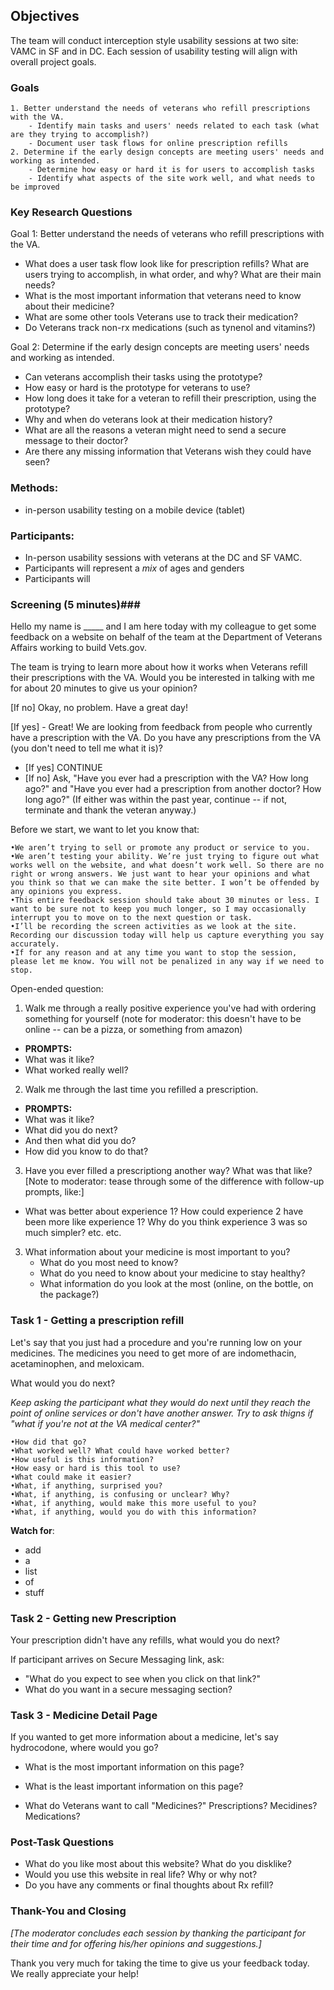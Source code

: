 ## Objectives ##
The team will conduct interception style usability sessions at two site: VAMC in SF and in DC. Each session of usability testing will align with overall project goals.

### Goals

	1. Better understand the needs of veterans who refill prescriptions with the VA.
		- Identify main tasks and users' needs related to each task (what are they trying to accomplish?)
		- Document user task flows for online prescription refills
	2. Determine if the early design concepts are meeting users' needs and working as intended.
		- Determine how easy or hard it is for users to accomplish tasks
		- Identify what aspects of the site work well, and what needs to be improved

### Key Research Questions

Goal 1: Better understand the needs of veterans who refill prescriptions with the VA.

- What does a user task flow look like for prescription refills? What are users trying to accomplish, in what order, and why? What are their main needs?
- What is the most important information that veterans need to know about their medicine?
- What are some other tools Veterans use to track their medication?
- Do Veterans track non-rx medications (such as tynenol and vitamins?)

Goal 2: Determine if the early design concepts are meeting users' needs and working as intended.

- Can veterans accomplish their tasks using the prototype?
- How easy or hard is the prototype for veterans to use?
- How long does it take for a veteran to refill their prescription, using the prototype?
- Why and when do veterans look at their medication history?
- What are all the reasons a veteran might need to send a secure message to their doctor?
- Are there any missing information that Veterans wish they could have seen?
 
### Methods:
- in-person usability testing on a mobile device (tablet)
 
 
### Participants:
- In-person usability sessions with veterans at the DC and SF VAMC. 
- Participants will represent a *mix* of ages and genders
- Participants will 
 

### Screening (5 minutes)###

Hello my name is _____ and I am here today with my colleague to get some feedback on a website on behalf of the team at the Department of Veterans Affairs working to build Vets.gov.  

The team is trying to learn more about how it works when Veterans refill their prescriptions with the VA. Would you be interested in talking with me for about 20 minutes to give us your opinion? 

[If no] Okay, no problem. Have a great day!

[If yes] - Great! We are looking from feedback from people who currently have a prescription with the VA. Do you have any prescriptions from the VA (you don't need to tell me what it is)?
 - [If yes] CONTINUE
 - [If no] Ask, "Have you ever had a prescription with the VA? How long ago?" and "Have you ever had a prescription from another doctor? How long ago?" (If either was within the past year, continue -- if not, terminate and thank the veteran anyway.)

Before we start, we want to let you know that:

	•We aren’t trying to sell or promote any product or service to you.    
	•We aren’t testing your ability. We’re just trying to figure out what works well on the website, and what doesn’t work well. So there are no right or wrong answers. We just want to hear your opinions and what you think so that we can make the site better. I won’t be offended by any opinions you express.  
	•This entire feedback session should take about 30 minutes or less. I want to be sure not to keep you much longer, so I may occasionally interrupt you to move on to the next question or task.  
	•I’ll be recording the screen activities as we look at the site. Recording our discussion today will help us capture everything you say accurately.  
	•If for any reason and at any time you want to stop the session, please let me know. You will not be penalized in any way if we need to stop.  

Open-ended question: 

1. Walk me through a really positive experience you've had with ordering something for yourself (note for moderator: this doesn't have to be online -- can be a pizza, or something from amazon)
 - **PROMPTS:**
  - What was it like?
  - What worked really well?
2. Walk me through the last time you refilled a prescription. 
 - **PROMPTS:**
  - What was it like?
  - What did you do next?
  - And then what did you do?
  - How did you know to do that?
3. Have you ever filled a prescriptiong another way? What was that like? 
[Note to moderator: tease through some of the difference with follow-up prompts, like:]
 - What was better about experience 1? How could experience 2 have been more like experience 1? Why do you think experience 3 was so much simpler? etc. etc. 
3. What information about your medicine is most important to you?
	- What do you most need to know? 
	- What do you need to know about your medicine to stay healthy?
	- What information do you look at the most (online, on the bottle, on the package?)



### Task 1 - Getting a prescription refill
Let's say that you just had a procedure and you're running low on your medicines. The medicines you need to get more of are indomethacin, acetaminophen, and meloxicam. 

What would you do next?

*Keep asking the participant what they would do next until they reach the point of online services or don't have another answer. Try to ask thigns if "what if you're not at the VA medical center?"*

	•How did that go?
 	•What worked well? What could have worked better?
  	•How useful is this information?
	•How easy or hard is this tool to use?
	•What could make it easier?  
	•What, if anything, surprised you?
	•What, if anything, is confusing or unclear? Why?  
	•What, if anything, would make this more useful to you?  
	•What, if anything, would you do with this information?  
	
**Watch for**: 
- add
- a 
- list
- of 
- stuff

### Task 2 - Getting new Prescription
Your prescription didn't have any refills, what would you do next?

If participant arrives on Secure Messaging link, ask: 

- "What do you expect to see when you click on that link?"
- What do you want in a secure messaging section?


### Task 3 - Medicine Detail Page
If you wanted to get more information about a medicine, let's say hydrocodone, where would you go?

- What is the most important information on this page? 

- What is the least important information on this page?

- What do Veterans want to call "Medicines?" Prescriptions? Mecidines? Medications?


### Post-Task Questions

- What do you like most about this website? What do you disklike?  
- Would you use this website in real life? Why or why not?  
- Do you have any comments or final thoughts about Rx refill?

### Thank-You and Closing ###
*[The moderator concludes each session by thanking the participant for their time and for offering his/her opinions and suggestions.]*

Thank you very much for taking the time to give us your feedback today. We really appreciate your help!
